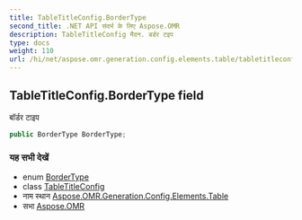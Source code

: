 ```yaml
---
title: TableTitleConfig.BorderType
second_title: .NET API संदर्भ के लिए Aspose.OMR
description: TableTitleConfig मैदन. बर्डर टइप
type: docs
weight: 110
url: /hi/net/aspose.omr.generation.config.elements.table/tabletitleconfig/bordertype/
---
```

## TableTitleConfig.BorderType field

बॉर्डर टाइप

```csharp
public BorderType BorderType;
```

### यह सभी देखें

* enum [BorderType](../../../aspose.omr.generation.config.enums/bordertype/)
* class [TableTitleConfig](../)
* नाम स्थान [Aspose.OMR.Generation.Config.Elements.Table](../../tabletitleconfig/)
* सभा [Aspose.OMR](../../../)


